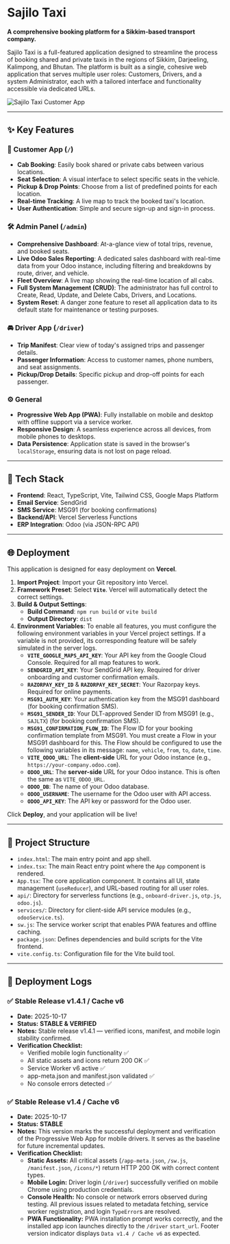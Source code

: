 # Sajilo Taxi

**A comprehensive booking platform for a Sikkim-based transport company.**

Sajilo Taxi is a full-featured application designed to streamline the process of booking shared and private taxis in the regions of Sikkim, Darjeeling, Kalimpong, and Bhutan. The platform is built as a single, cohesive web application that serves multiple user roles: Customers, Drivers, and a system Administrator, each with a tailored interface and functionality accessible via dedicated URLs.

![Sajilo Taxi Customer App](https://storage.googleapis.com/project-screenshots/sajilo-taxi-screenshot.png)

---

## ✨ Key Features

### 👤 Customer App (`/`)
- **Cab Booking**: Easily book shared or private cabs between various locations.
- **Seat Selection**: A visual interface to select specific seats in the vehicle.
- **Pickup & Drop Points**: Choose from a list of predefined points for each location.
- **Real-time Tracking**: A live map to track the booked taxi's location.
- **User Authentication**: Simple and secure sign-up and sign-in process.

### 🛠️ Admin Panel (`/admin`)
- **Comprehensive Dashboard**: At-a-glance view of total trips, revenue, and booked seats.
- **Live Odoo Sales Reporting**: A dedicated sales dashboard with real-time data from your Odoo instance, including filtering and breakdowns by route, driver, and vehicle.
- **Fleet Overview**: A live map showing the real-time location of all cabs.
- **Full System Management (CRUD)**: The administrator has full control to Create, Read, Update, and Delete Cabs, Drivers, and Locations.
- **System Reset**: A danger zone feature to reset all application data to its default state for maintenance or testing purposes.

### 🚘 Driver App (`/driver`)
- **Trip Manifest**: Clear view of today's assigned trips and passenger details.
- **Passenger Information**: Access to customer names, phone numbers, and seat assignments.
- **Pickup/Drop Details**: Specific pickup and drop-off points for each passenger.

### ⚙️ General
- **Progressive Web App (PWA)**: Fully installable on mobile and desktop with offline support via a service worker.
- **Responsive Design**: A seamless experience across all devices, from mobile phones to desktops.
- **Data Persistence**: Application state is saved in the browser's `localStorage`, ensuring data is not lost on page reload.

---

## 🚀 Tech Stack

- **Frontend**: React, TypeScript, Vite, Tailwind CSS, Google Maps Platform
- **Email Service**: SendGrid
- **SMS Service**: MSG91 (for booking confirmations)
- **Backend/API**: Vercel Serverless Functions
- **ERP Integration**: Odoo (via JSON-RPC API)

---

## 🌐 Deployment

This application is designed for easy deployment on **Vercel**.

1.  **Import Project**: Import your Git repository into Vercel.
2.  **Framework Preset**: Select **`Vite`**. Vercel will automatically detect the correct settings.
3.  **Build & Output Settings**:
    - **Build Command**: `npm run build` or `vite build`
    - **Output Directory**: `dist`
4.  **Environment Variables**: To enable all features, you must configure the following environment variables in your Vercel project settings. If a variable is not provided, its corresponding feature will be safely simulated in the server logs.
    - **`VITE_GOOGLE_MAPS_API_KEY`**: Your API key from the Google Cloud Console. Required for all map features to work.
    - **`SENDGRID_API_KEY`**: Your SendGrid API key. Required for driver onboarding and customer confirmation emails.
    - **`RAZORPAY_KEY_ID`** & **`RAZORPAY_KEY_SECRET`**: Your Razorpay keys. Required for online payments.
    - **`MSG91_AUTH_KEY`**: Your authentication key from the MSG91 dashboard (for booking confirmation SMS).
    - **`MSG91_SENDER_ID`**: Your DLT-approved Sender ID from MSG91 (e.g., `SAJLTX`) (for booking confirmation SMS).
    - **`MSG91_CONFIRMATION_FLOW_ID`**: The Flow ID for your booking confirmation template from MSG91. You must create a Flow in your MSG91 dashboard for this. The Flow should be configured to use the following variables in its message: `name`, `vehicle`, `from`, `to`, `date`, `time`.
    - **`VITE_ODOO_URL`**: The **client-side** URL for your Odoo instance (e.g., `https://your-company.odoo.com`).
    - **`ODOO_URL`**: The **server-side** URL for your Odoo instance. This is often the same as `VITE_ODOO_URL`.
    - **`ODOO_DB`**: The name of your Odoo database.
    - **`ODOO_USERNAME`**: The username for the Odoo user with API access.
    - **`ODOO_API_KEY`**: The API key or password for the Odoo user.

Click **Deploy**, and your application will be live!

---

## 📂 Project Structure

-   `index.html`: The main entry point and app shell.
-   `index.tsx`: The main React entry point where the `App` component is rendered.
-   `App.tsx`: The core application component. It contains all UI, state management (`useReducer`), and URL-based routing for all user roles.
-   `api/`: Directory for serverless functions (e.g., `onboard-driver.js`, `otp.js`, `odoo.js`).
-   `services/`: Directory for client-side API service modules (e.g., `odooService.ts`).
-   `sw.js`: The service worker script that enables PWA features and offline caching.
-   `package.json`: Defines dependencies and build scripts for the Vite frontend.
-   `vite.config.ts`: Configuration file for the Vite build tool.

---

## 🚀 Deployment Logs

### ✅ Stable Release v1.4.1 / Cache v6
*   **Date:** 2025-10-17
*   **Status:** **STABLE & VERIFIED**
*   **Notes:** Stable release v1.4.1 — verified icons, manifest, and mobile login stability confirmed.
*   **Verification Checklist:**
    *   Verified mobile login functionality ✅
    *   All static assets and icons return 200 OK ✅
    *   Service Worker v6 active ✅
    *   app-meta.json and manifest.json validated ✅
    *   No console errors detected ✅

### ✅ Stable Release v1.4 / Cache v6
*   **Date:** 2025-10-17
*   **Status:** **STABLE**
*   **Notes:** This version marks the successful deployment and verification of the Progressive Web App for mobile drivers. It serves as the baseline for future incremental updates.
*   **Verification Checklist:**
    *   **Static Assets:** All critical assets (`/app-meta.json`, `/sw.js`, `/manifest.json`, `/icons/*`) return HTTP 200 OK with correct content types.
    *   **Mobile Login:** Driver login (`/driver`) successfully verified on mobile Chrome using production credentials.
    *   **Console Health:** No console or network errors observed during testing. All previous issues related to metadata fetching, service worker registration, and login `TypeError`s are resolved.
    *   **PWA Functionality:** PWA installation prompt works correctly, and the installed app icon launches directly to the `/driver` `start_url`. Footer version indicator displays `Data v1.4 / Cache v6` as expected.